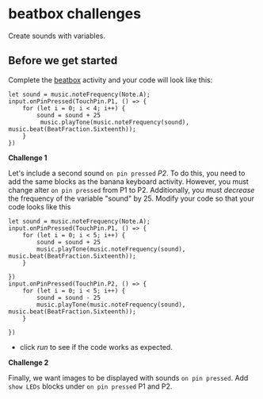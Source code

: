 # beatbox challenges

Create sounds with variables.

## Before we get started

Complete the [beatbox](/microbit/lessons/beatbox/activity) activity and your code will look like this:


```blocks
let sound = music.noteFrequency(Note.A);
input.onPinPressed(TouchPin.P1, () => {
    for (let i = 0; i < 4; i++) {
        sound = sound + 25
         music.playTone(music.noteFrequency(sound), music.beat(BeatFraction.Sixteenth));
    }
})
```

**Challenge 1**

Let's include a second sound `on pin pressed` *P2*. To do this, you need to add the same blocks as the banana keyboard activity. However, you must change alter `on pin pressed` from P1 to P2. Additionally, you must *decrease* the frequency of the variable "sound" by 25. Modify your code so that your code looks like this


```blocks
let sound = music.noteFrequency(Note.A);
input.onPinPressed(TouchPin.P1, () => {
    for (let i = 0; i < 5; i++) {
        sound = sound + 25
        music.playTone(music.noteFrequency(sound), music.beat(BeatFraction.Sixteenth));
    }

})
input.onPinPressed(TouchPin.P2, () => {
    for (let i = 0; i < 5; i++) {
        sound = sound - 25
        music.playTone(music.noteFrequency(sound), music.beat(BeatFraction.Sixteenth));
    }

})
```

* click *run* to see if the code works as expected.

**Challenge 2**

Finally, we want images to be displayed with sounds `on pin pressed`. Add `show LEDs` blocks under `on pin pressed` P1 and P2.

